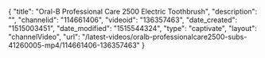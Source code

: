{
    "title": "Oral-B Professional Care 2500 Electric Toothbrush",
    "description": "",
    "channelid": "114661406",
    "videoid": "136357463",
    "date_created": "1515003451",
    "date_modified": "1515544324",
    "type": "captivate",
    "layout": "channelVideo",
    "url": "\/latest-videos\/oralb-professionalcare2500-subs-41260005-mp4\/114661406-136357463"
}